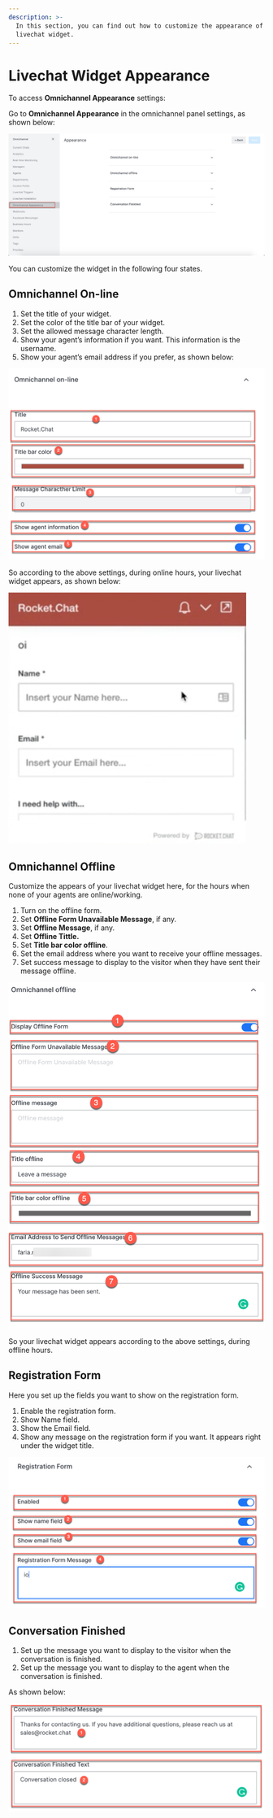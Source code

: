 ```yaml
---
description: >-
  In this section, you can find out how to customize the appearance of your
  livechat widget.
---
```


# Livechat Widget Appearance

To access **Omnichannel Appearance** settings:

Go to **Omnichannel Appearance** in the omnichannel panel settings, as shown below:

![](<../../.gitbook/assets/0 (5).png>)

You can customize the widget in the following four states.

## Omnichannel On-line

1. Set the title of your widget.
2. Set the color of the title bar of your widget.
3. Set the allowed message character length.
4. Show your agent’s information if you want. This information is the username.
5. Show your agent’s email address if you prefer, as shown below:

![](<../../.gitbook/assets/1 (12).png>)

So according to the above settings, during online hours, your livechat widget appears, as shown below:

![](<../../.gitbook/assets/2 (10).png>)

## Omnichannel Offline

Customize the appears of your livechat widget here, for the hours when none of your agents are online/working.

1. Turn on the offline form.
2. Set **Offline Form Unavailable Message**, if any.
3. Set **Offline Message**, if any.
4. Set **Offline Tittle.**
5. Set **Title bar color offline**.
6. Set the email address where you want to receive your offline messages.
7. Set success message to display to the visitor when they have sent their message offline.

![](<../../.gitbook/assets/3 (10).png>)

So your livechat widget appears according to the above settings, during offline hours.

## Registration Form

Here you set up the fields you want to show on the registration form.

1. Enable the registration form.
2. Show Name field.
3. Show the Email field.
4. Show any message on the registration form if you want. It appears right under the widget title.

![](<../../.gitbook/assets/4 (11).png>)

## Conversation Finished

1. Set up the message you want to display to the visitor when the conversation is finished.
2. Set up the message you want to display to the agent when the conversation is finished.

As shown below:

![](<../../.gitbook/assets/5 (11).png>)

